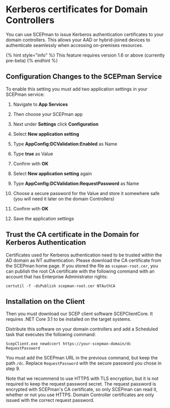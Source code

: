 # Kerberos certificates for Domain Controllers

You can use SCEPman to issue Kerberos authentication certificates to your domain controllers. This allows your AAD or hybrid-joined devices to authenticate seamlessly when accessing on-premises resources.

{% hint style="info" %}
This feature requires version 1.6 or above (currently pre-beta)
{% endhint %}

## Configuration Changes to the SCEPman Service

To enable this setting you must add two application settings in your SCEPman service:

1. Navigate to **App Services**
2. Then choose your SCEPman app
3. Next under **Settings** click **Configuration**
4. Select **New application setting**
5. Type **AppConfig:DCValidation:Enabled** as Name
6. Type **true** as Value
7. Confirm with **OK**

8. Select **New application setting** again
9. Type **AppConfig:DCValidation:RequestPassword** as Name
10. Choose a secure password for the Value and store it somewhere safe (you will need it later on the domain Controllers)
11. Confirm with **OK**

12. Save the application settings

## Trust the CA certificate in the Domain for Kerberos Authentication

Certificates used for Kerberos authentication need to be trusted within the AD domain as NT authentication. Please download the CA certificate from the SCEPman home page. If you stored the file as `scepman-root.cer`, you can publish the root CA certificate with the following command with an account that has Enterprise Administrator rights:

```
certutil -f -dsPublish scepman-root.cer NTAuthCA
```

## Installation on the Client

Then you must download our SCEP client software SCEPClientCore. It requires .NET Core 3.1 to be installed on the target systems.

Distribute this software on your domain controllers and add a Scheduled task that executes the following command:

```
ScepClient.exe newdccert https://your-scepman-domain/dc RequestPassword
```

You must add the SCEPman URL in the previous command, but keep the path `/dc`. Replace `RequestPassword` with the secure password you chose in step 9.

Note that we recommend to use HTTPS with TLS encryption, but it is not required to keep the request password secret. The request password is encrypted with SCEPman's CA certificate, so only SCEPman can read it, whether or not you use HTTPS. Domain Controller certificates are only issued with the correct request password.